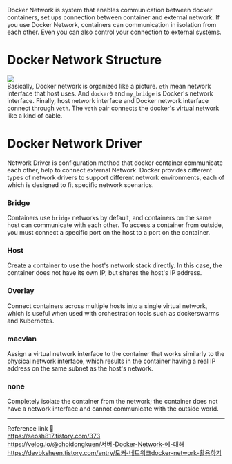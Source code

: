 Docker Network is system that enables communication between docker containers, set ups connection between container and external network. If you use Docker Network, containers can communication in isolation from each other. Even you can also control your connection to external systems.
# Docker Network Structure
![](https://img1.daumcdn.net/thumb/R1280x0/?scode=mtistory2&fname=https%3A%2F%2Fblog.kakaocdn.net%2Fdn%2Fdk8I8b%2FbtrWQ4y63lA%2FZbKBgSi9EYOu9jdXZkxfMK%2Fimg.png)               
Basically, Docker network is organized like a picture. `eth` mean network interface that host uses. And `docker0` and `my_bridge` is Docker's network interface. Finally, host network interface and Docker network interface connect through `veth`. The `veth` pair connects the docker's virtual network like a kind of cable.
# Docker Network Driver
Network Driver is configuration method that docker container communicate each other, help to connect external Network. Docker provides different types of network drivers to support different network environments, each of which is designed to fit specific network scenarios.
### Bridge
Containers use `bridge` networks by default, and containers on the same host can communicate with each other. To access a container from outside, you must connect a specific port on the host to a port on the container.
### Host
Create a container to use the host's network stack directly. In this case, the container does not have its own IP, but shares the host's IP address.
### Overlay
Connect containers across multiple hosts into a single virtual network, which is useful when used with orchestration tools such as dockerswarms and Kubernetes.
### macvlan
Assign a virtual network interface to the container that works similarly to the physical network interface, which results in the container having a real IP address on the same subnet as the host's network.
### none
Completely isolate the container from the network; the container does not have a network interface and cannot communicate with the outside world.

---
Reference link 🙂    
https://seosh817.tistory.com/373         
https://velog.io/@choidongkuen/서버-Docker-Network-에-대해             
https://devbksheen.tistory.com/entry/도커-네트워크docker-network-활용하기
